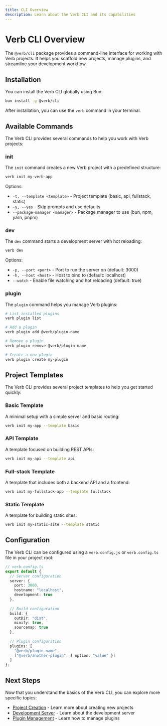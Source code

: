 ```yaml
---
title: CLI Overview
description: Learn about the Verb CLI and its capabilities
---
```


# Verb CLI Overview

The `@verb/cli` package provides a command-line interface for working with Verb projects. It helps you scaffold new projects, manage plugins, and streamline your development workflow.

## Installation

You can install the Verb CLI globally using Bun:

```bash
bun install -g @verb/cli
```

After installation, you can use the `verb` command in your terminal.

## Available Commands

The Verb CLI provides several commands to help you work with Verb projects:

### init

The `init` command creates a new Verb project with a predefined structure:

```bash
verb init my-verb-app
```

Options:
- `-t, --template <template>` - Project template (basic, api, fullstack, static)
- `-y, --yes` - Skip prompts and use defaults
- `--package-manager <manager>` - Package manager to use (bun, npm, yarn, pnpm)

### dev

The `dev` command starts a development server with hot reloading:

```bash
verb dev
```

Options:
- `-p, --port <port>` - Port to run the server on (default: 3000)
- `-h, --host <host>` - Host to bind to (default: localhost)
- `--watch` - Enable file watching and hot reloading (default: true)

### plugin

The `plugin` command helps you manage Verb plugins:

```bash
# List installed plugins
verb plugin list

# Add a plugin
verb plugin add @verb/plugin-name

# Remove a plugin
verb plugin remove @verb/plugin-name

# Create a new plugin
verb plugin create my-plugin
```

## Project Templates

The Verb CLI provides several project templates to help you get started quickly:

### Basic Template

A minimal setup with a simple server and basic routing:

```bash
verb init my-app --template basic
```

### API Template

A template focused on building REST APIs:

```bash
verb init my-api --template api
```

### Full-stack Template

A template that includes both a backend API and a frontend:

```bash
verb init my-fullstack-app --template fullstack
```

### Static Template

A template for building static sites:

```bash
verb init my-static-site --template static
```

## Configuration

The Verb CLI can be configured using a `verb.config.js` or `verb.config.ts` file in your project root:

```typescript
// verb.config.ts
export default {
  // Server configuration
  server: {
    port: 3000,
    hostname: "localhost",
    development: true
  },
  
  // Build configuration
  build: {
    outDir: "dist",
    minify: true,
    sourcemap: true
  },
  
  // Plugin configuration
  plugins: [
    "@verb/plugin-name",
    ["@verb/another-plugin", { option: "value" }]
  ]
};
```

## Next Steps

Now that you understand the basics of the Verb CLI, you can explore more specific topics:

- [Project Creation](/cli/project-creation) - Learn more about creating new projects
- [Development Server](/cli/development-server) - Learn about the development server
- [Plugin Management](/cli/plugin-management) - Learn how to manage plugins
